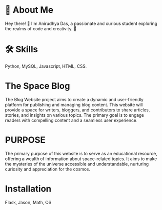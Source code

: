 # 🚀 About Me

Hey there! 👋 I'm Anirudhya Das, a passionate and curious student exploring the realms of code and creativity. 🌈

# 🛠 Skills

Python, MySQL, Javascript, HTML, CSS.



# The Space Blog

The Blog Website project aims to create a dynamic and user-friendly platform for publishing and managing blog content. This website will provide a space for writers, bloggers, and contributors to share articles, stories, and insights on various topics. The primary goal is to engage readers with compelling content and a seamless user experience.


# PURPOSE

The primary purpose of this website is to serve as an educational resource, offering a wealth of information about space-related topics. It aims to make the mysteries of the universe accessible and understandable, nurturing curiosity and appreciation for the cosmos.


# Installation

Flask, Jason, Math, OS
